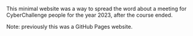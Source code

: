 This minimal website was a way to spread the word about a meeting for CyberChallenge people for the year 2023, after the course ended.

Note: previously this was a GitHub Pages website.

